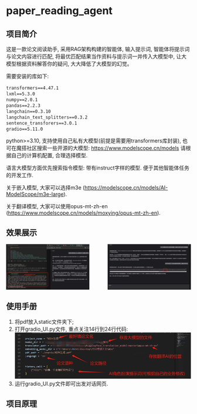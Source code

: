 # paper_reading_agent
## 项目简介
这是一款论文阅读助手, 采用RAG架构构建的智能体, 输入提示词, 智能体将提示词与论文内容进行匹配, 将最优匹配结果当作资料与提示词一并传入大模型中, 让大模型根据资料解答你的疑问, 大大降低了大模型的幻觉。

需要安装的库如下: 
```
transformers==4.47.1
lxml==5.3.0
numpy==2.0.1
pandas==2.2.3
langchain==0.3.10
langchain_text_splitters==0.3.2
sentence_transforers==3.0.1
gradio==5.11.0
```
python>=3.10, 支持使用自己私有大模型(前提是需要用transformers库封装), 也可在魔搭社区搜索一些开源的大模型: 
https://www.modelscope.cn/models
请根据自己的计算机配置, 合理选择模型. 

语言大模型方面优先搜索指令模型: 带有instruct字样的模型. 便于其他智能体任务的开发工作.

关于嵌入模型, 大家可以选择m3e (https://modelscope.cn/models/AI-ModelScope/m3e-large).

关于翻译模型, 大家可以使用opus-mt-zh-en (https://www.modelscope.cn/models/moxying/opus-mt-zh-en).
## 效果展示
<div style="display: flex; justify-content: space-between;">
    <img src="/figure/2.jpg" alt="Image 1" style="width: 45%;"/>
    <img src="/figure/1.jpg" alt="Image 2" style="width: 45%;"/>
</div>

## 使用手册
1. 将pdf放入static文件夹下;
2. 打开gradio_UI.py文件, 重点关注14行到24行代码:
![](/figure/3.png)
3. 运行gradio_UI.py文件即可出发对话网页. 

## 项目原理
